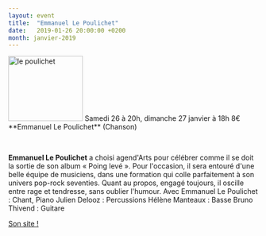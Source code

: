 ```yaml
---
layout: event
title:  "Emmanuel Le Poulichet"
date:   2019-01-26 20:00:00 +0200
month: janvier-2019
---
```

<img class="alignleft size-thumbnail wp-image-5566" src="http://localhost/wpagendarts/wp-content/uploads/2018/10/le-poulichet.png?w=150" alt="le poulichet" width="150" height="131" srcset="http://localhost/wpagendarts/wp-content/uploads/2018/10/le-poulichet.png 735w, http://localhost/wpagendarts/wp-content/uploads/2018/10/le-poulichet-300x262.png 300w" sizes="(max-width: 150px) 100vw, 150px" />  
Samedi 26 à 20h, dimanche 27 janvier à 18h  
8€  
**Emmanuel Le Poulichet** (Chanson)

&nbsp;

**Emmanuel Le Poulichet** a choisi agend'Arts pour célébrer comme il se doit la sortie de son album « Poing levé ». Pour l'occasion, il sera entouré d'une belle équipe de musiciens, dans une formation qui colle parfaitement à son univers pop-rock seventies. Quant au propos, engagé toujours, il oscille entre rage et tendresse, sans oublier l'humour. Avec Emmanuel Le Poulichet : Chant, Piano Julien Delooz : Percussions Hélène Manteaux : Basse Bruno Thivend : Guitare

[Son site !](http://emmanuel-lepoulichet.com)